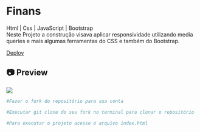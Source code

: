 # Finans

<p>
Html | Css | JavaScript | Bootstrap<br>
Neste Projeto a construção visava aplicar responsividade utilizando media queries e mais algumas ferramentas do CSS e também do Bootstrap.
</p>

[Deploy](https://finans-jade.vercel.app/)<br>

<h2>📷 Preview</h2>

<img src="./cinnamon-20210408-7.gif">

<br>

```bash
#Fazer o fork do repositório para sua conta

#Executar git clone do seu fork no terminal para clonar o repositório

#Para executar o projeto acesse o arquivo index.html
```